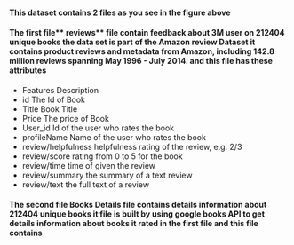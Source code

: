 #### This dataset contains 2 files as you see in the figure above

#### The first file** reviews** file contain feedback about 3M user on 212404 unique books the data set is part of the Amazon review Dataset it contains product reviews and metadata from Amazon, including 142.8 million reviews spanning May 1996 - July 2014. and this file has these attributes

- Features	Description
- id	The Id of Book
- Title	Book Title
- Price	The price of Book
- User_id	Id of the user who rates the book
- profileName	Name of the user who rates the book
- review/helpfulness	helpfulness rating of the review, e.g. 2/3
- review/score	rating from 0 to 5 for the book
- review/time	time of given the review
- review/summary	the summary of a text review
- review/text	the full text of a review

#### The second file Books Details file contains details information about 212404 unique books it file is built by using google books API to get details information about books it rated in the first file and this file contains